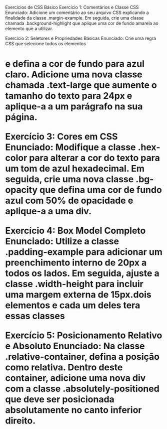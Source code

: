 Exercícios de CSS Básico
Exercício 1: Comentários e Classe CSS
Enunciado: Adicione um comentário ao seu arquivo CSS explicando a finalidade da classe .margin-example. Em seguida, crie uma classe chamada .background-highlight que aplique uma cor de fundo amarela ao elemento que a utilizar.

Exercício 2: Seletores e Propriedades Básicas
Enunciado: Crie uma regra CSS que selecione todos os elementos <h1> e defina a cor de fundo para azul claro. Adicione uma nova classe chamada .text-large que aumente o tamanho do texto para 24px e aplique-a a um parágrafo na sua página.

Exercício 3: Cores em CSS
Enunciado: Modifique a classe .hex-color para alterar a cor do texto para um tom de azul hexadecimal. Em seguida, crie uma nova classe .bg-opacity que defina uma cor de fundo azul com 50% de opacidade e aplique-a a uma div.

Exercício 4: Box Model Completo
Enunciado: Utilize a classe .padding-example para adicionar um preenchimento interno de 20px a todos os lados. Em seguida, ajuste a classe .width-height para incluir uma margem externa de 15px.dois elementos e cada um deles tera essas classes

Exercício 5: Posicionamento Relativo e Absoluto
Enunciado: Na classe .relative-container, defina a posição como relativa. Dentro deste container, adicione uma nova div com a classe .absolutely-positioned que deve ser posicionada absolutamente no canto inferior direito.